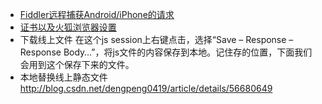- [Fiddler远程捕获Android/iPhone的请求](http://caibaojian.com/fiddler-remote-phone.html)
- [证书以及火狐浏览器设置](http://blog.csdn.net/wwdz_rwx/article/details/50396163)
- 下载线上文件
在这个js session上右键点击，选择“Save – Response –Response Body…”，将js文件的内容保存到本地。记住存的位置，下面我们会用到这个保存下来的文件。
- 本地替换线上静态文件
http://blog.csdn.net/dengpeng0419/article/details/56680649
